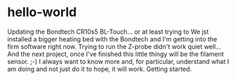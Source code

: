 # hello-world
Updating the Bondtech CR10s5 BL-Touch... or at least trying to
We jst installed a bigger heating bed with the Bondtech and I'm getting into the firm software right now. Trying to run the Z-probe didn't work quiet well... And the next project, once I've finished this little thingy will be the filament sensor. ;-)
I always want to know more and, for particular, understand what I am doing and not just do it to hope, it will work. Getting started.
